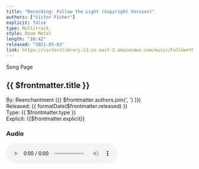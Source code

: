 ```yaml
---
title: "Recording: Follow the Light (Copyright Version)"
authors: ["Victor Fisher"]
explicit: false
type: Multitrack  
style: Doom Metal
length: "10:42"
released: "2021-05-03"
link: https://victorslibrary.s3.us-east-2.amazonaws.com/music/Follow+the+Light/Follow+the+Light+(Copyright+Version).mp3
---
```


<g-link to="/song/follow-the-light">Song Page</g-link>

## {{ $frontmatter.title }}

By: <g-link to="/band/reenchantment">Reenchantment</g-link> ({{ $frontmatter.authors.join(', ') }})  
Released: {{ formatDate($frontmatter.released) }}  
Type: {{ $frontmatter.type }}  
Explicit: {{$frontmatter.explicit}}

### Audio

<audio controls controlsList="nodownload">
  <source :src="$frontmatter.link" type="audio/mpeg">
Your browser does not support the audio element.
</audio>
